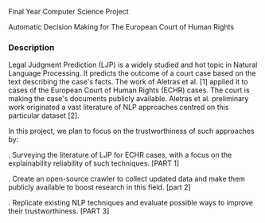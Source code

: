 Final Year Computer Science Project

Automatic Decision Making for The European Court of Human Rights

### Description

<p>Legal Judgment Prediction (LJP) is a widely studied and hot topic in Natural Language Processing. It predicts the outcome of a court case based on the text describing the case's facts. The work of Aletras et al. [1] applied it to cases of the European Court of Human Rights (ECHR) cases. The court is making the case's documents publicly available. Aletras et al. preliminary work originated a vast literature of NLP approaches centred on this particular dataset [2].</p>

In this project, we plan to focus on the trustworthiness of such approaches by:

. Surveying the literature of LJP for ECHR cases, with a focus on the explainability reliability of such techniques. [PART 1]


. Create an open-source crawler to collect updated data and make them publicly available to boost research in this field. [part 2]


. Replicate existing NLP techniques and evaluate possible ways to improve their trustworthiness. [PART 3]
